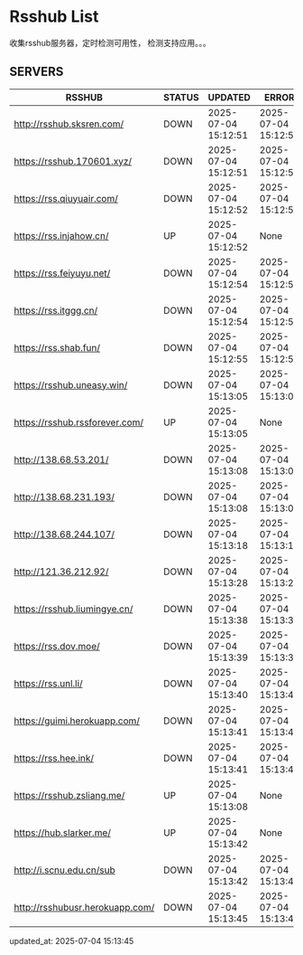 # Rsshub List

收集rsshub服务器，定时检测可用性， 检测支持应用。。。


## SERVERS

|  RSSHUB   | STATUS  | UPDATED  | ERROR  | TWITTER |  
|  ----  | ----  | ----  | ----  | ---- |  
| http://rsshub.sksren.com/ | DOWN | 2025-07-04 15:12:51 | 2025-07-04 15:12:51 |  
| https://rsshub.170601.xyz/ | DOWN | 2025-07-04 15:12:51 | 2025-07-04 15:12:51 |  
| https://rss.qiuyuair.com/ | DOWN | 2025-07-04 15:12:52 | 2025-07-04 15:12:52 |  
| https://rss.injahow.cn/ | UP | 2025-07-04 15:12:52 | None ||  
| https://rss.feiyuyu.net/ | DOWN | 2025-07-04 15:12:54 | 2025-07-04 15:12:54 |  
| https://rss.itggg.cn/ | DOWN | 2025-07-04 15:12:54 | 2025-07-04 15:12:54 |  
| https://rss.shab.fun/ | DOWN | 2025-07-04 15:12:55 | 2025-07-04 15:12:55 |  
| https://rsshub.uneasy.win/ | DOWN | 2025-07-04 15:13:05 | 2025-07-04 15:13:05 |  
| https://rsshub.rssforever.com/ | UP | 2025-07-04 15:13:05 | None ||  
| http://138.68.53.201/ | DOWN | 2025-07-04 15:13:08 | 2025-07-04 15:13:08 |  
| http://138.68.231.193/ | DOWN | 2025-07-04 15:13:08 | 2025-07-04 15:13:08 |  
| http://138.68.244.107/ | DOWN | 2025-07-04 15:13:18 | 2025-07-04 15:13:18 |  
| http://121.36.212.92/ | DOWN | 2025-07-04 15:13:28 | 2025-07-04 15:13:28 |  
| https://rsshub.liumingye.cn/ | DOWN | 2025-07-04 15:13:38 | 2025-07-04 15:13:38 |  
| https://rss.dov.moe/ | DOWN | 2025-07-04 15:13:39 | 2025-07-04 15:13:39 |  
| https://rss.unl.li/ | DOWN | 2025-07-04 15:13:40 | 2025-07-04 15:13:40 |  
| https://guimi.herokuapp.com/ | DOWN | 2025-07-04 15:13:41 | 2025-07-04 15:13:41 |  
| https://rss.hee.ink/ | DOWN | 2025-07-04 15:13:41 | 2025-07-04 15:13:41 |  
| https://rsshub.zsliang.me/ | UP | 2025-07-04 15:13:08 | None |OK|  
| https://hub.slarker.me/ | UP | 2025-07-04 15:13:42 | None ||  
| http://i.scnu.edu.cn/sub | DOWN | 2025-07-04 15:13:42 | 2025-07-04 15:13:42 |  
| http://rsshubusr.herokuapp.com/ | DOWN | 2025-07-04 15:13:45 | 2025-07-04 15:13:45 |  
  

updated_at: 2025-07-04 15:13:45  

